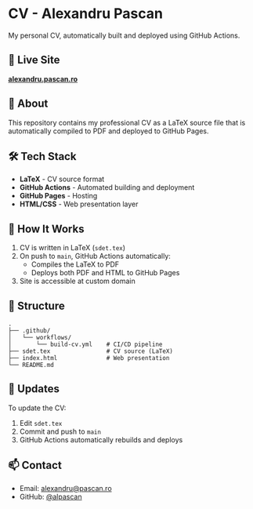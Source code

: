 # CV - Alexandru Pascan

My personal CV, automatically built and deployed using GitHub Actions.

## 🔗 Live Site

**[alexandru.pascan.ro](https://alexandru.pascan.ro)**

## 📄 About

This repository contains my professional CV as a LaTeX source file that is automatically compiled to PDF and deployed to GitHub Pages.

## 🛠️ Tech Stack

- **LaTeX** - CV source format
- **GitHub Actions** - Automated building and deployment
- **GitHub Pages** - Hosting
- **HTML/CSS** - Web presentation layer

## 🚀 How It Works

1. CV is written in LaTeX (`sdet.tex`)
2. On push to `main`, GitHub Actions automatically:
   - Compiles the LaTeX to PDF
   - Deploys both PDF and HTML to GitHub Pages
3. Site is accessible at custom domain

## 📝 Structure

```
.
├── .github/
│   └── workflows/
│       └── build-cv.yml    # CI/CD pipeline
├── sdet.tex                # CV source (LaTeX)
├── index.html              # Web presentation
└── README.md
```

## 🔄 Updates

To update the CV:

1. Edit `sdet.tex`
2. Commit and push to `main`
3. GitHub Actions automatically rebuilds and deploys

## 📫 Contact

- Email: alexandru@pascan.ro
- GitHub: [@alpascan](https://github.com/alpascan)
